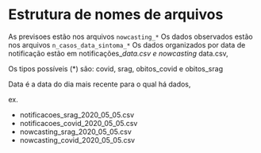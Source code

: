 # Estrutura de nomes de arquivos 

As previsoes estão nos arquivos `nowcasting_*` 
Os dados observados estão nos arquivos `n_casos_data_sintoma_*`
Os dados organizados por data de notificação estão em notificações_*_data.csv e nowcasting_* data.csv,

Os tipos possíveis (*) são: covid, srag, obitos_covid e obitos_srag

Data é a data do dia mais recente para o qual há dados, 

ex. 
+ notificacoes_srag_2020_05_05.csv 
+ notificacoes_covid_2020_05_05.csv
+ nowcasting_srag_2020_05_05.csv
+ nowcasting_covid_2020_05_05.csv
